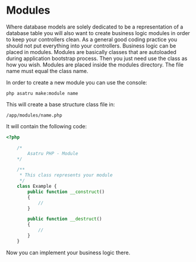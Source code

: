 # Modules

Where database models are solely dedicated to be a representation of a database table
you will also want to create business logic modules in order to keep your controllers clean.
As a general good coding practice you should not put everything into your controllers.
Business logic can be placed in modules. Modules are basically classes that are
autoloaded during application bootstrap process. Then you just need use the class as how
you wish. Modules are placed inside the modules directory. The file name must equal the
class name.

In order to create a new module you can use the console:
```plaintext
php asatru make:module name
```

This will create a base structure class file in:
```plaintext
/app/modules/name.php
```

It will contain the following code:
```php
<?php

    /*
        Asatru PHP - Module
    */

    /**
     * This class represents your module
     */
    class Example {
        public function __construct()
        {
            //
        }

        public function __destruct()
        {
            //
        }
    }
```

Now you can implement your business logic there.
